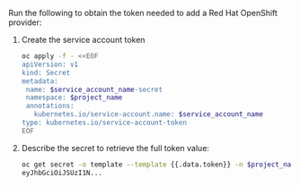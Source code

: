 Run the following to obtain the token needed to add a Red Hat OpenShift provider:

1. Create the service account token
    ```bash
    oc apply -f - <<EOF
    apiVersion: v1
    kind: Secret
    metadata:
     name: $service_account_name-secret
     namespace: $project_name
     annotations:
       kubernetes.io/service-account.name: $service_account_name
    type: kubernetes.io/service-account-token
    EOF
    ```
2. Describe the secret to retrieve the full token value:

   ```bash
   oc get secret -o template --template {{.data.token}} -n $project_name $service_account_name-secret
   eyJhbGciOiJSUzI1N...
   ```
